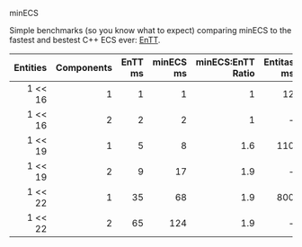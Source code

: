 minECS

Simple benchmarks (so you know what to expect) comparing minECS to the fastest and bestest C++ ECS ever: [EnTT](https://github.com/skypjack/entt).

| Entities | Components | EnTT ms       | minECS ms     | minECS:EnTT Ratio | Entitas ms |
| --------:| ----------:| -------------:| -------------:| -----:| -----:|
| 1 << 16  | 1          | 1             | 1             | 1     | 12  |
| 1 << 16  | 2          | 2             | 2             | 1     | - |
| 1 << 19  | 1          | 5             | 8             | 1.6   | 110 |
| 1 << 19  | 2          | 9             | 17            | 1.9   | - |
| 1 << 22  | 1          | 35            | 68            | 1.9   | 800 |
| 1 << 22  | 2          | 65            | 124           | 1.9   | - |

